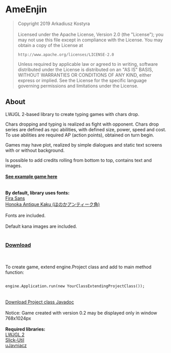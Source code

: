 # AmeEnjin

<blockquote>
Copyright 2019 Arkadiusz Kostyra
<br>
<br>
Licensed under the Apache License, Version 2.0 (the "License");
you may not use this file except in compliance with the License.
You may obtain a copy of the License at

    http://www.apache.org/licenses/LICENSE-2.0

Unless required by applicable law or agreed to in writing, software
distributed under the License is distributed on an "AS IS" BASIS,
WITHOUT WARRANTIES OR CONDITIONS OF ANY KIND, either express or implied.
See the License for the specific language governing permissions and
limitations under the License.
</blockquote>
<h2>About</h2>

LWJGL 2-based library to create typing games with chars drop.
<br>

Chars dropping and typing is realized as fight with opponent. Chars drop series are defined as npc abilities, with defined size, power, speed and cost. To use abilities are required AP (action points), obtained on turn begin.

Games may have plot, realized by simple dialogues and static text screens with or without background.

Is possible to add  credits rolling from bottom to top,  contains text and images.<br>
<br><strong><a href = "https://github.com/AK-21/Towamaga-sama/">See example game here</a></strong></br>
<br>
<br>
<strong>By default, library uses fonts:</strong><br>
<a href = "https://mozilla.github.io/Fira/" target = "_blank">Fira Sans</a><br>
<a href = "http://font.gloomy.jp/honoka-antique-kaku-dl.html" target = "_blank">Honoka Antique Kaku (ほのかアンティーク角)</a><br>
<br>
Fonts are included.
<br>
<br>
Default kana images are included.
<br>
<br>
<a href = "https://www.dropbox.com/s/383odzayit5lw91/AmeEnjinProject.zip?dl=0" target = "_blank"><h3>Download</h3></a>
<br>
<br>
To create game, extend engine.Project class and add to main method function:

<code>
engine.Application.run(new YourClassExtendingProjectClass());
</code>
<br><br>
<a href = "https://www.dropbox.com/s/ptxe1eahzis0fii/AmeEnjin_Project_Javadoc.zip?dl=0" target = "_blank">Download Project class Javadoc</a>
<br><br>
Notice: Game created with version 0.2 may be displayed only in window 768x1024px
<br>
<br>
<strong>Required libraries:</strong>
<br>
<a href ="http://legacy.lwjgl.org" target="_blank">LWJGL 2</a><br>
<a href ="http://slick.ninjacave.com/slick-util/" target="_blank">Slick-Util</a><br>
<a href ="https://github.com/AK-21/uJavniacz" target="_blank">uJavniacz</a><br>

